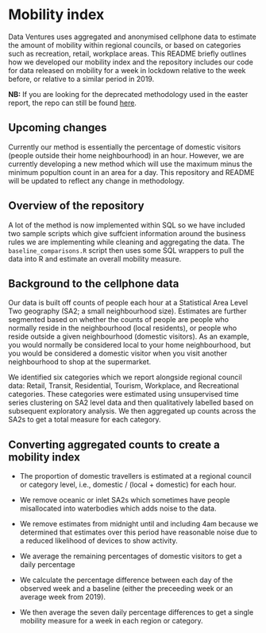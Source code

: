 # Mobility index

Data Ventures uses aggregated and anonymised cellphone data to estimate the amount of mobility within regional councils, or based on categories such as recreation, retail, workplace areas. This README briefly outlines how we developed our mobility index and the repository includes our code for data released on mobility for a week in lockdown relative to the week before, or relative to a similar period in 2019.

**NB:** If you are looking for the deprecated methodology used in the easter report, the repo can still be found [here](https://github.com/dataventuresnz/easter-mobility-index).

## Upcoming changes

Currently our method is essentially the percentage of domestic visitors (people outside their home neighbourhood) in an hour. However, we are currently developing a new method which will use the maximum minus the minimum popultion count in an area for a day. This repository and README will be updated to reflect any change in methodology.

## Overview of the repository

A lot of the method is now implemented within SQL so we have included two sample scripts which give suffcient information around the business rules we are implementing while cleaning and aggregating the data. The `baseline_comparisons.R` script then uses some SQL wrappers to pull the data into R and estimate an overall mobility measure.

## Background to the cellphone data

Our data is built off counts of people each hour at a Statistical Area Level Two  geography (SA2; a small neighbourhood size). Estimates are further segmented based on whether the counts of people are people who normally reside in the neighbourhood (local residents), or people who reside outside a given neighbourhood (domestic visitors). As an example, you would normally be considered local to your home neighbourhood, but you would be considered a domestic visitor when you visit another neighbourhood to shop at the supermarket.

We identified six categories which we report alongside regional council data: Retail, Transit, Residential, Tourism, Workplace, and Recreational categories. These categories were estimated using unsupervised time series clustering on SA2 level data and then qualitatively labelled based on subsequent exploratory analysis. We then aggregated up counts across the SA2s to get a total measure for each category.

## Converting aggregated counts to create a mobility index

* The proportion of domestic travellers is estimated at a regional council or category level, i.e., domestic / (local + domestic) for each hour.

* We remove oceanic or inlet SA2s which sometimes have people misallocated into waterbodies which adds noise to the data.

* We remove estimates from midnight until and including 4am because we determined that estimates over this period have reasonable noise due to a reduced likelihood of devices to show activity.

* We average the remaining percentages of domestic visitors to get a daily percentage

* We calculate the percentage difference between each day of the observed week and a baseline (either the preceeding week or an average week from 2019).

* We then average the seven daily percentage differences to get a single mobility measure for a week in each region or category.
